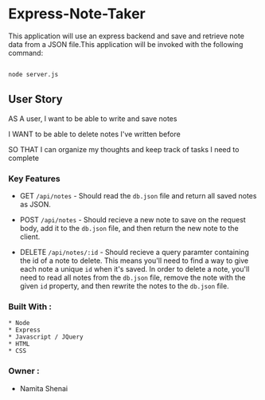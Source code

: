# Express-Note-Taker
This application will use an express backend and save and retrieve note data from a JSON file.This application will be invoked with the following command:

```sh

node server.js

```

## User Story

AS A user, I want to be able to write and save notes

I WANT to be able to delete notes I've written before

SO THAT I can organize my thoughts and keep track of tasks I need to complete

### Key Features 

 * GET `/api/notes` - Should read the `db.json` file and return all saved notes as JSON.

  * POST `/api/notes` - Should recieve a new note to save on the request body, add it to the `db.json` file, and then return the new note to the client.

  * DELETE `/api/notes/:id` - Should recieve a query paramter containing the id of a note to delete. This means you'll need to find a way to give each note a unique `id` when it's saved. In order to delete a note, you'll need to read all notes from the `db.json` file, remove the note with the given `id` property, and then rewrite the notes to the `db.json` file.

### Built With : 
    * Node 
    * Express 
    * Javascript / JQuery
    * HTML 
    * CSS

### Owner : 
* Namita Shenai 
